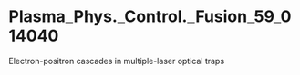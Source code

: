 # Plasma_Phys._Control._Fusion_59_014040
Electron-positron cascades in multiple-laser optical traps
